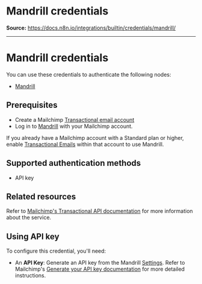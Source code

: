 # Mandrill credentials

**Source:** https://docs.n8n.io/integrations/builtin/credentials/mandrill/

---

# Mandrill credentials

You can use these credentials to authenticate the following nodes:

- [Mandrill](../../app-nodes/n8n-nodes-base.mandrill/)

## Prerequisites

- Create a Mailchimp [Transactional email account](https://mailchimp.com/features/transactional-email-infrastructure/)
- Log in to [Mandrill](https://mandrillapp.com/login/) with your Mailchimp account.

If you already have a Mailchimp account with a Standard plan or higher, enable [Transactional Emails](https://mailchimp.com/help/add-or-remove-transactional-email) within that account to use Mandrill.

## Supported authentication methods

- API key

## Related resources

Refer to [Mailchimp's Transactional API documentation](https://mailchimp.com/developer/transactional/api/) for more information about the service.

## Using API key

To configure this credential, you'll need:

- An **API Key**: Generate an API key from the Mandrill [Settings](https://mandrillapp.com/settings). Refer to Mailchimp's [Generate your API key documentation](https://mailchimp.com/developer/transactional/guides/quick-start/#generate-your-api-key) for more detailed instructions.
